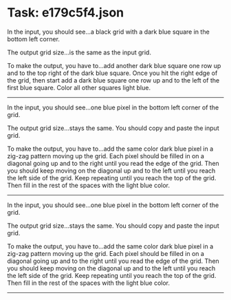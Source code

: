 # Task: e179c5f4.json

In the input, you should see...a black grid with a dark blue square in the bottom left corner.

The output grid size...is the same as the input grid.

To make the output, you have to...add another dark blue square one row up and to the top right of the dark blue square. Once you hit the right edge of the grid, then start add a dark blue square one row up and to the left of the first blue square. Color all other squares light blue.

---

In the input, you should see...one blue pixel in the bottom left corner of the grid.

The output grid size...stays the same. You should copy and paste the input grid.

To make the output, you have to...add the same color dark blue pixel in a zig-zag pattern moving up the grid. Each pixel should be filled in on a diagonal going up and to the right until you read the edge of the grid. Then you should keep moving on the diagonal up and to the left until you reach the left side of the grid. Keep repeating until you reach the top  of the grid. Then fill in the rest of the spaces with the light blue color.

---

In the input, you should see...one blue pixel in the bottom left corner of the grid.

The output grid size...stays the same. You should copy and paste the input grid.

To make the output, you have to...add the same color dark blue pixel in a zig-zag pattern moving up the grid. Each pixel should be filled in on a diagonal going up and to the right until you read the edge of the grid. Then you should keep moving on the diagonal up and to the left until you reach the left side of the grid. Keep repeating until you reach the top  of the grid. Then fill in the rest of the spaces with the light blue color.

---

